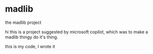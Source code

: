 # madlib
the madlib project

hi this is a project suggested by microsoft copilot, which was to make a madlib thingy do it's thing.

this is my code, I wrote it

